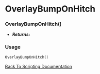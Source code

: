 # OverlayBumpOnHitch

### OverlayBumpOnHitch()
- ***Returns:*** 

### Usage

```Lua
OverlayBumpOnHitch()
```


[Back To Scripting Documentation](../README.md)
